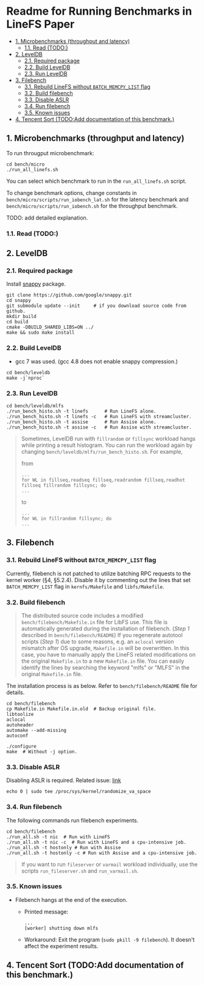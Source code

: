 # Readme for Running Benchmarks in LineFS Paper  <!-- omit in toc -->

- [1. Microbenchmarks (throughput and latency)](#1-microbenchmarks-throughput-and-latency)
	- [1.1. Read (TODO:)](#11-read-todo)
- [2. LevelDB](#2-leveldb)
	- [2.1. Required package](#21-required-package)
	- [2.2. Build LevelDB](#22-build-leveldb)
	- [2.3. Run LevelDB](#23-run-leveldb)
- [3. Filebench](#3-filebench)
	- [3.1. Rebuild LineFS without `BATCH_MEMCPY_LIST` flag](#31-rebuild-linefs-without-batch_memcpy_list-flag)
	- [3.2. Build filebench](#32-build-filebench)
	- [3.3. Disable ASLR](#33-disable-aslr)
	- [3.4. Run filebench](#34-run-filebench)
	- [3.5. Known issues](#35-known-issues)
- [4. Tencent Sort (TODO:Add documentation of this benchmark.)](#4-tencent-sort-todoadd-documentation-of-this-benchmark)

## 1. Microbenchmarks (throughput and latency)

To run througput microbenchmark:

```shell
cd bench/micro
./run_all_linefs.sh
```

You can select which benchmark to run in the `run_all_linefs.sh` script.

To change benchmark options, change constants in `bench/micro/scripts/run_iobench_lat.sh` for the latency benchmark and `bench/micro/scripts/run_iobench.sh` for the throughput benchmark.

TODO: add detailed explanation.

### 1.1. Read (TODO:)

## 2. LevelDB

### 2.1. Required package

Install [snappy](https://github.com/google/snappy) package.

```shell
git clone https://github.com/google/snappy.git
cd snappy
git submodule update --init     # if you download source code from github.
mkdir build
cd build
cmake -DBUILD_SHARED_LIBS=ON ../
make && sudo make install
```

### 2.2. Build LevelDB

* gcc 7 was used. (gcc 4.8 does not enable snappy compression.)

```shell
cd bench/leveldb
make -j`nproc`
```

### 2.3. Run LevelDB

``` shell
cd bench/leveldb/mlfs
./run_bench_histo.sh -t linefs 		# Run LineFS alone.
./run_bench_histo.sh -t linefs -c  	# Run LineFS with streamcluster.
./run_bench_histo.sh -t assise 		# Run Assise alone.
./run_bench_histo.sh -t assise -c  	# Run Assise with streamcluster.
```

> Sometimes, LevelDB run with `fillrandom` or `fillsync` workload hangs while printing a result histogram. You can run the workload again by changing `bench/leveldb/mlfs/run_bench_histo.sh`. For example,
>
>from
>
>```shell
> ...
> for WL in fillseq,readseq fillseq,readrandom fillseq,readhot fillseq fillrandom fillsync; do
> ...
>```
>
>to
>
>```shell
> ...
> for WL in fillrandom fillsync; do
> ...
>```
>

## 3. Filebench

### 3.1. Rebuild LineFS without `BATCH_MEMCPY_LIST` flag

Currently, filebench is not patched to utilize batching RPC requests to the kernel worker (§4, §5.2.4). Disable it by commenting out the lines that set `BATCH_MEMCPY_LIST` flag in `kernfs/Makefile` and `libfs/Makefile`.

### 3.2. Build filebench

>The distributed source code includes a modified `bench/filebench/Makefile.in` file for LibFS use. This file is automatically generated during the installation of filebench. (*Step 1* described in `bench/filebench/README`)
If you regenerate autotool scripts (*Step 1*) due to some reasons, e.g. an `aclocal` version mismatch after OS upgrade, `Makefile.in` will be overwritten. In this case, you have to manually apply the LineFS related modifications on the original `Makefile.in` to a new `Makefile.in` file. You can easily identify the lines by searching the keyword "mlfs" or "MLFS" in the original `Makefile.in` file.

The installation process is as below. Refer to `bench/filebench/README` file for details.

```shell
cd bench/filebench
cp Makefile.in Makefile.in.old  # Backup original file.
libtoolize
aclocal
autoheader
automake --add-missing
autoconf

./configure
make  # Without -j option.
```

### 3.3. Disable ASLR

Disabling ASLR is required.
Related issue: [link](https://github.com/filebench/filebench/issues/112)

```shell
echo 0 | sudo tee /proc/sys/kernel/randomize_va_space
```

### 3.4. Run filebench

The following commands run filebench experiments.

```shell
cd bench/filebench
./run_all.sh -t nic  # Run with LineFS
./run_all.sh -t nic -c  # Run with LineFS and a cpu-intensive job.
./run_all.sh -t hostonly # Run with Assise
./run_all.sh -t hostonly -c # Run with Assise and a cpu-intensive job.
```

> If you want to run `fileserver` or `varmail` workload individually, use the scripts `run_fileserver.sh` and `run_varmail.sh`.

### 3.5. Known issues

- Filebench hangs at the end of the execution.
  - Printed message:

    ```shell
    ...
    [worker] shutting down mlfs
    ```

  - Workaround: Exit the program (`sudo pkill -9 filebench`). It doesn't affect the experiment results.

## 4. Tencent Sort (TODO:Add documentation of this benchmark.)